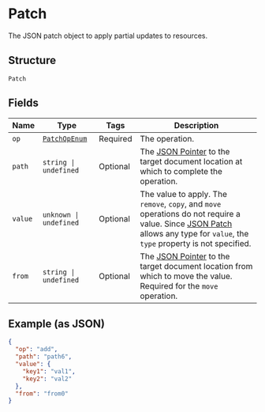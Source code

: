 
# Patch

The JSON patch object to apply partial updates to resources.

## Structure

`Patch`

## Fields

| Name | Type | Tags | Description |
|  --- | --- | --- | --- |
| `op` | [`PatchOpEnum`](../../doc/models/patch-op-enum.md) | Required | The operation. |
| `path` | `string \| undefined` | Optional | The <a href="https://tools.ietf.org/html/rfc6901">JSON Pointer</a> to the target document location at which to complete the operation. |
| `value` | `unknown \| undefined` | Optional | The value to apply. The <code>remove</code>, <code>copy</code>, and <code>move</code> operations do not require a value. Since <a href="https://www.rfc-editor.org/rfc/rfc69021">JSON Patch</a> allows any type for <code>value</code>, the <code>type</code> property is not specified. |
| `from` | `string \| undefined` | Optional | The <a href="https://tools.ietf.org/html/rfc6901">JSON Pointer</a> to the target document location from which to move the value. Required for the <code>move</code> operation. |

## Example (as JSON)

```json
{
  "op": "add",
  "path": "path6",
  "value": {
    "key1": "val1",
    "key2": "val2"
  },
  "from": "from0"
}
```

